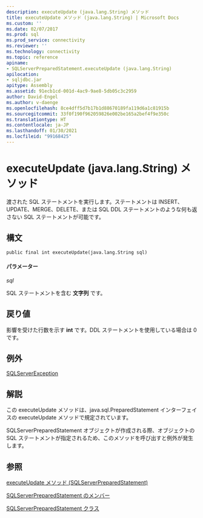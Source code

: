 ```yaml
---
description: executeUpdate (java.lang.String) メソッド
title: executeUpdate メソッド (java.lang.String) | Microsoft Docs
ms.custom: ''
ms.date: 02/07/2017
ms.prod: sql
ms.prod_service: connectivity
ms.reviewer: ''
ms.technology: connectivity
ms.topic: reference
apiname:
- SQLServerPreparedStatement.executeUpdate (java.lang.String)
apilocation:
- sqljdbc.jar
apitype: Assembly
ms.assetid: 91ecb1cd-001d-4ac9-9ae8-5db05c3c2959
author: David-Engel
ms.author: v-daenge
ms.openlocfilehash: 8ce4dff5d7b17b1d88670189fa119d6a1c81915b
ms.sourcegitcommit: 33f0f190f962059826e002be165a2bef4f9e350c
ms.translationtype: HT
ms.contentlocale: ja-JP
ms.lasthandoff: 01/30/2021
ms.locfileid: "99168425"
---
```

# <a name="executeupdate-method-javalangstring"></a>executeUpdate (java.lang.String) メソッド

渡された SQL ステートメントを実行します。ステートメントは INSERT、UPDATE、MERGE、DELETE、または SQL DDL ステートメントのような何も返さない SQL ステートメントが可能です。

## <a name="syntax"></a>構文

```
public final int executeUpdate(java.lang.String sql)
```

#### <a name="parameters"></a>パラメーター
*sql*

SQL ステートメントを含む **文字列** です。

## <a name="return-value"></a>戻り値
影響を受けた行数を示す **int** です。DDL ステートメントを使用している場合は 0 です。

## <a name="exceptions"></a>例外
[SQLServerException](./sqlserverexception-class.md)

## <a name="remarks"></a>解説
この executeUpdate メソッドは、java.sql.PreparedStatement インターフェイスの executeUpdate メソッドで規定されています。

SQLServerPreparedStatement オブジェクトが作成される際、オブジェクトの SQL ステートメントが指定されるため、このメソッドを呼び出すと例外が発生します。

## <a name="see-also"></a>参照

[executeUpdate メソッド &#40;SQLServerPreparedStatement&#41;](./executeupdate-method-sqlserverpreparedstatement.md)

[SQLServerPreparedStatement のメンバー](./sqlserverpreparedstatement-members.md)

[SQLServerPreparedStatement クラス](./sqlserverpreparedstatement-class.md)
